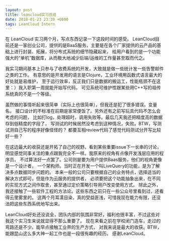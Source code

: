 ```yaml
---
layout: post
title: leancloud实习总结
date: 2018-01-23 23:39 +0800
tags: LeanCloud Intern
---
```


在 LeanCloud 实习两个月，写点东西记录一下这段时间的感受。
LeanCloud目前还是一家创业公司，提供的是BaaS服务，主要是在各个厂家提供的云产品的基础上进行封装、拓展，将分布式系统的细节隐藏起来，
给用户看到的是一个功能强大的“单机”数据库，从而极大地减少后端/运维的工作量甚至取而代之。

我实习期间基本上只参与了收费系统的开发，大致就是做一些统计发一些告警邮件之类的工作。
有意思的是开发用的语言是Clojure，工业环境用函数式语言最大的好处就是易维护，
至于运行效率，反正我们只是数据的搬运工，性能瓶颈不在这里：）我入职第一周就能开始写代码，
可见系统可维护性跟某些用C++写的祖传系统真的不是一个等级。

虽然做的事情听起来很简单（实际上也很简单），但我还是犯了很多错误。变量名，
接口设计的不标准在前期是家常便饭了。另外还有之前写玩具代码不怎么会考虑的问题，
比如打log，处理超时，调用失败等。最后几天我还把精度高的数据存到低精度的字段了，
写测试的时候居然没考虑到这种情况，失败。BTW，写测试测自己写的程序好像怪怪的？
都要互相review代码了感觉代码测试分开写比较好一些？

在这边最大的收获还是开拓了自己的视野。看到某些重要issue下一长串的讨论，
明显感觉同事关注的重点跟我完全不一样。我原来的视角有点像开发浅层应用的程序员，
不过算法好一点罢了。公司则是要为用户提供Baas服务，他们的视角更像是一个设计者，
一个架构师。当时正在开发一个叫LiveQuery的功能，是为了解决多点数据同步问题的。
本来一般的公司只要根据自己的业务特点，选择适当的解决方式即可，但是作为云服务的提供者，
必须要把这个功能抽象出来，在不同的实现方式之间作取舍，甚至通过定价策略引导用户改变使用方式。
除此之外，我还接触了一些软件工程的方法论。这些东西之前只在一些公众号里看到过，还看得云里雾里的。
这两个月耳濡目染，真的受益匪浅，可惜我现在能力有限，还没法把这些东西系统地写出来。

LeanCloud好处还没说全，团队内部的氛围非常好，福利也很丰富，不过这些对我这个实习生来说就显得不那么重要了。
现在来看之前在学校闭门造车，走过的弯路还是不少。能早点接触工业界的生产方式，
对我来说是最大的收获。BTW，能跟昆山这么多大神一起工作也是一段很有趣的经历。
感谢LeanCloud。
